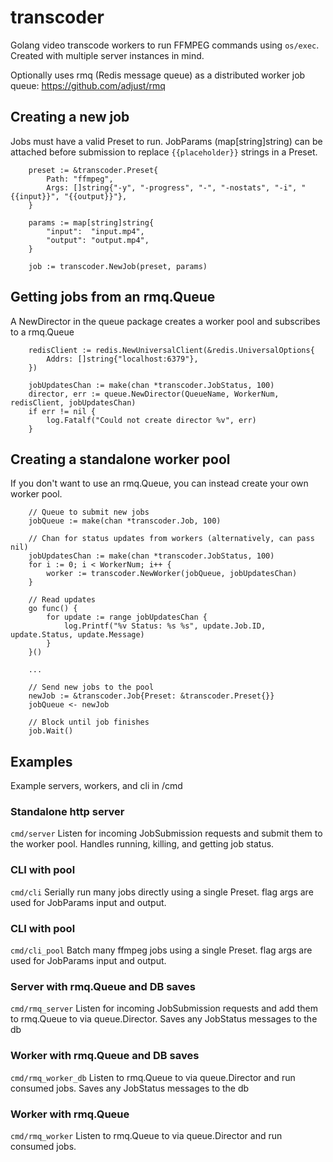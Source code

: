 # transcoder
Golang video transcode workers to run FFMPEG commands using `os/exec`. Created with multiple server instances in mind.

Optionally uses rmq (Redis message queue) as a distributed worker job queue:
https://github.com/adjust/rmq

## Creating a new job
Jobs must have a valid Preset to run. JobParams (map[string]string) can be attached before submission to replace `{{placeholder}}` strings in a Preset.
```
	preset := &transcoder.Preset{
		Path: "ffmpeg",
		Args: []string{"-y", "-progress", "-", "-nostats", "-i", "{{input}}", "{{output}}"},
	}

	params := map[string]string{
		"input":  "input.mp4",
		"output": "output.mp4",
	}

	job := transcoder.NewJob(preset, params)
```

## Getting jobs from an rmq.Queue
A NewDirector in the queue package creates a worker pool and subscribes to a rmq.Queue
```
	redisClient := redis.NewUniversalClient(&redis.UniversalOptions{
		Addrs: []string{"localhost:6379"},
	})

	jobUpdatesChan := make(chan *transcoder.JobStatus, 100)
	director, err := queue.NewDirector(QueueName, WorkerNum, redisClient, jobUpdatesChan)
	if err != nil {
		log.Fatalf("Could not create director %v", err)
	}
```

## Creating a standalone worker pool
If you don't want to use an rmq.Queue, you can instead create your own worker pool.
```
    // Queue to submit new jobs
	jobQueue := make(chan *transcoder.Job, 100)

	// Chan for status updates from workers (alternatively, can pass nil)
	jobUpdatesChan := make(chan *transcoder.JobStatus, 100)
	for i := 0; i < WorkerNum; i++ {
		worker := transcoder.NewWorker(jobQueue, jobUpdatesChan)
	}

	// Read updates
	go func() {
		for update := range jobUpdatesChan {
			log.Printf("%v Status: %s %s", update.Job.ID, update.Status, update.Message)
		}
	}()

    ...

	// Send new jobs to the pool
	newJob := &transcoder.Job{Preset: &transcoder.Preset{}}
	jobQueue <- newJob

	// Block until job finishes
	job.Wait()

```


## Examples
Example servers, workers, and cli in /cmd
### Standalone http server
`cmd/server` Listen for incoming JobSubmission requests and submit them to the worker pool. Handles running, killing, and getting job status.
### CLI with pool
`cmd/cli` Serially run many jobs directly using a single Preset. flag args are used for JobParams input and output.
### CLI with pool
`cmd/cli_pool` Batch many ffmpeg jobs using a single Preset. flag args are used for JobParams input and output.
### Server with rmq.Queue and DB saves
`cmd/rmq_server` Listen for incoming JobSubmission requests and add them to rmq.Queue to via queue.Director. Saves any JobStatus messages to the db
### Worker with rmq.Queue and DB saves
`cmd/rmq_worker_db` Listen to rmq.Queue to via queue.Director and run consumed jobs. Saves any JobStatus messages to the db
### Worker with rmq.Queue
`cmd/rmq_worker` Listen to rmq.Queue to via queue.Director and run consumed jobs.
